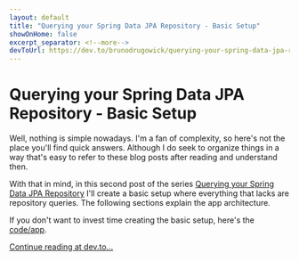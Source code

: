 ```yaml
---
layout: default
title: "Querying your Spring Data JPA Repository - Basic Setup"
showOnHome: false
excerpt_separator: <!--more-->
devToUrl: https://dev.to/brunodrugowick/querying-your-spring-data-jpa-repository-basic-setup-1i8p
---
```


# Querying your Spring Data JPA Repository - Basic Setup

Well, nothing is simple nowadays. I'm a fan of complexity, so here's not the place you'll find quick answers. Although I do seek to organize things in a way that's easy to refer to these blog posts after reading and understand then.

With that in mind, in this second post of the series [Querying your Spring Data JPA Repository](https://dev.to/brunodrugowick/querying-your-spring-data-jpa-repository-introduction-4ani) I'll create a basic setup where everything that lacks are repository queries. The following sections explain the app architecture.

If you don't want to invest time creating the basic setup, here's the [code/app](https://github.com/brunodrugowick/jpa-queries-blog-post/releases/tag/v.1.0.1).

<!--more-->

<a href="https://dev.to/brunodrugowick/querying-your-spring-data-jpa-repository-basic-setup-1i8p" target="_blank">Continue reading at dev.to...</a>